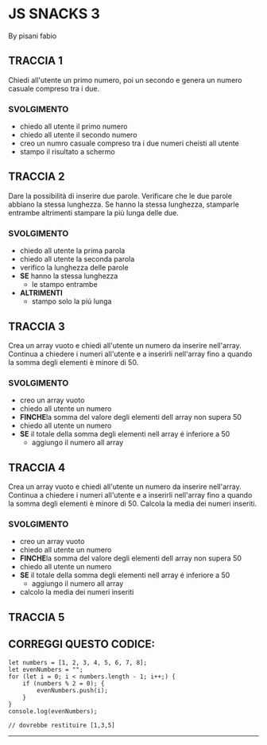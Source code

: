 # JS SNACKS 3
By pisani fabio

## TRACCIA 1
Chiedi all'utente un primo numero, poi un secondo e genera un numero casuale compreso tra i due.

### SVOLGIMENTO
- chiedo all utente il primo numero
- chiedo all utente il secondo numero
- creo un numro casuale compreso tra i due numeri cheisti all utente
- stampo il risultato a schermo


## TRACCIA 2
Dare la possibilità di inserire due parole. Verificare che le due parole abbiano la stessa lunghezza. Se hanno la stessa lunghezza, stamparle entrambe altrimenti stampare la più lunga delle due.

### SVOLGIMENTO
- chiedo all utente la prima parola
- chiedo all utente la seconda parola
- verifico la lunghezza delle parole
- **SE** hanno la stessa lunghezza
    - le stampo entrambe
- **ALTRIMENTI** 
    -   stampo solo la piú lunga


## TRACCIA 3
Crea un array vuoto e chiedi all'utente un numero da inserire nell'array. Continua a chiedere i numeri all'utente e a inserirli nell'array fino a quando la somma degli elementi è minore di 50.

### SVOLGIMENTO
- creo un array vuoto
- chiedo all utente un numero
- **FINCHE**la somma del valore degli elementi dell array non supera 50
- chiedo all utente un numero
- **SE** il totale della somma degli elementi nell array é inferiore a 50
    - aggiungo il numero all array

## TRACCIA 4
Crea un array vuoto e chiedi all'utente un numero da inserire nell'array. Continua a chiedere i numeri all'utente e a inserirli nell'array fino a quando la somma degli elementi è minore di 50.
Calcola la media dei numeri inseriti.
### SVOLGIMENTO
- creo un array vuoto
- chiedo all utente un numero
- **FINCHE**la somma del valore degli elementi dell array non supera 50
- chiedo all utente un numero
- **SE** il totale della somma degli elementi nell array é inferiore a 50
    - aggiungo il numero all array
- calcolo la media dei numeri inseriti


## TRACCIA 5

CORREGGI QUESTO CODICE:
--------------------------
    let numbers = [1, 2, 3, 4, 5, 6, 7, 8];
    let evenNumbers = "";
    for (let i = 0; i < numbers.length - 1; i++;) {
        if (numbers % 2 = 0); {
            evenNumbers.push(i);
        }
    }
    console.log(evenNumbers);

    // dovrebbe restituire [1,3,5]	
--------------------------